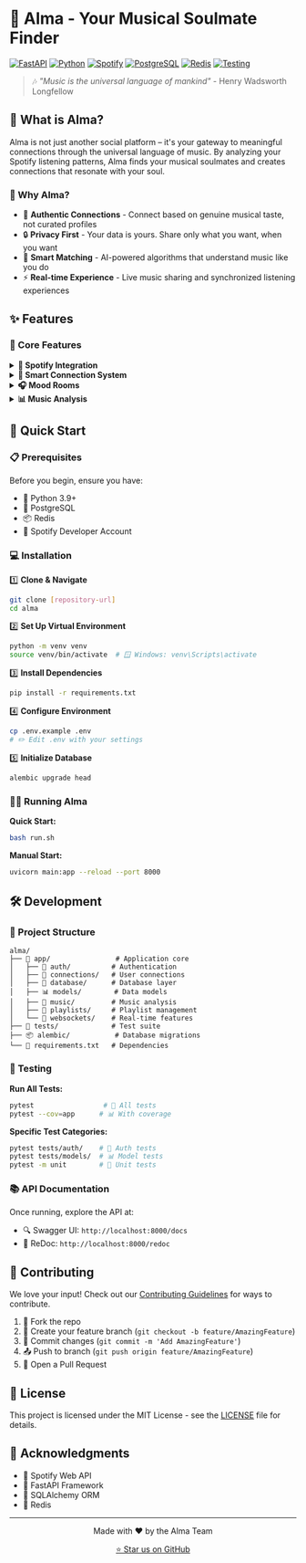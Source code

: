 # 🎵 Alma - Your Musical Soulmate Finder

[![FastAPI](https://img.shields.io/badge/FastAPI-005571?style=for-the-badge&logo=fastapi)](https://fastapi.tiangolo.com)
[![Python](https://img.shields.io/badge/python-3.9+-blue.svg?style=for-the-badge&logo=python&logoColor=white)](https://www.python.org)
[![Spotify](https://img.shields.io/badge/Spotify-1ED760?style=for-the-badge&logo=spotify&logoColor=white)](https://developer.spotify.com/documentation/web-api/)
[![PostgreSQL](https://img.shields.io/badge/PostgreSQL-316192?style=for-the-badge&logo=postgresql&logoColor=white)](https://www.postgresql.org)
[![Redis](https://img.shields.io/badge/redis-%23DD0031.svg?style=for-the-badge&logo=redis&logoColor=white)](https://redis.io)
[![Testing](https://img.shields.io/badge/pytest-testing-green?style=for-the-badge&logo=pytest&logoColor=white)](https://docs.pytest.org/en/stable/)

> 🎶 *"Music is the universal language of mankind"* - Henry Wadsworth Longfellow

## 🌟 What is Alma?

Alma is not just another social platform – it's your gateway to meaningful connections through the universal language of music. By analyzing your Spotify listening patterns, Alma finds your musical soulmates and creates connections that resonate with your soul. 

### 🎯 Why Alma?

- 🎨 **Authentic Connections** - Connect based on genuine musical taste, not curated profiles
- 🔒 **Privacy First** - Your data is yours. Share only what you want, when you want
- 🤖 **Smart Matching** - AI-powered algorithms that understand music like you do
- ⚡ **Real-time Experience** - Live music sharing and synchronized listening experiences

## ✨ Features

### 🎸 Core Features

<details>
<summary><b>🔑 Spotify Integration</b></summary>

- 🔐 Secure OAuth2 authentication
- 🔄 Real-time music data sync
- 📊 Deep musical taste analysis
</details>

<details>
<summary><b>🤝 Smart Connection System</b></summary>

- 🧠 AI-powered compatibility matching
- 🛡️ Privacy-focused social features
- 🎭 Progressive profile reveal
</details>

<details>
<summary><b>🎧 Mood Rooms</b></summary>

- 🎵 Real-time music sharing spaces
- 🔄 Live track synchronization
- 👥 Shared listening experiences
</details>

<details>
<summary><b>📊 Music Analysis</b></summary>

- 🎯 Genre preference matching
- 🎸 Artist overlap detection
- 📈 Listening pattern analysis
- 💫 Music soul level calculation
</details>

## 🚀 Quick Start

### 📋 Prerequisites

Before you begin, ensure you have:
- 🐍 Python 3.9+
- 🐘 PostgreSQL
- 📦 Redis
- 🎵 Spotify Developer Account

### 💻 Installation

1️⃣ **Clone & Navigate**
```bash
git clone [repository-url]
cd alma
```

2️⃣ **Set Up Virtual Environment**
```bash
python -m venv venv
source venv/bin/activate  # 🪟 Windows: venv\Scripts\activate
```

3️⃣ **Install Dependencies**
```bash
pip install -r requirements.txt
```

4️⃣ **Configure Environment**
```bash
cp .env.example .env
# ✏️ Edit .env with your settings
```

5️⃣ **Initialize Database**
```bash
alembic upgrade head
```

### 🏃‍♂️ Running Alma

**Quick Start:**
```bash
bash run.sh
```

**Manual Start:**
```bash
uvicorn main:app --reload --port 8000
```

## 🛠️ Development

### 📁 Project Structure
```
alma/
├── 📱 app/                # Application core
│   ├── 🔑 auth/          # Authentication
│   ├── 🤝 connections/   # User connections
│   ├── 💾 database/      # Database layer
│   ├── 📊 models/        # Data models
│   ├── 🎵 music/         # Music analysis
│   ├── 📝 playlists/     # Playlist management
│   └── 🔌 websockets/    # Real-time features
├── 🧪 tests/             # Test suite
├── 📦 alembic/           # Database migrations
└── 📄 requirements.txt   # Dependencies
```

### 🧪 Testing

**Run All Tests:**
```bash
pytest                 # 🧪 All tests
pytest --cov=app      # 📊 With coverage
```

**Specific Test Categories:**
```bash
pytest tests/auth/    # 🔑 Auth tests
pytest tests/models/  # 📊 Model tests
pytest -m unit        # 🎯 Unit tests
```

### 📚 API Documentation

Once running, explore the API at:
- 🔍 Swagger UI: `http://localhost:8000/docs`
- 📖 ReDoc: `http://localhost:8000/redoc`

## 🤝 Contributing

We love your input! Check out our [Contributing Guidelines](CONTRIBUTING.md) for ways to contribute.

1. 🍴 Fork the repo
2. 🌿 Create your feature branch (`git checkout -b feature/AmazingFeature`)
3. 💾 Commit changes (`git commit -m 'Add AmazingFeature'`)
4. 📤 Push to branch (`git push origin feature/AmazingFeature`)
5. 🎁 Open a Pull Request

## 📜 License

This project is licensed under the MIT License - see the [LICENSE](LICENSE) file for details.

## 🙏 Acknowledgments

- 🎵 Spotify Web API
- 🚀 FastAPI Framework
- 💾 SQLAlchemy ORM
- 🔄 Redis

---

<p align="center">
Made with ❤️ by the Alma Team
</p>

<p align="center">
<a href="https://github.com/yourusername/alma/stargazers">⭐ Star us on GitHub</a>
</p>